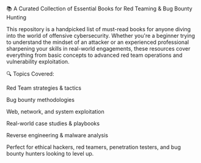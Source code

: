 📚 A Curated Collection of Essential Books for Red Teaming & Bug Bounty Hunting

This repository is a handpicked list of must-read books for anyone diving into the world of offensive cybersecurity. Whether you're a beginner trying to understand the mindset of an attacker or an experienced professional sharpening your skills in real-world engagements, these resources cover everything from basic concepts to advanced red team operations and vulnerability exploitation.

🔍 Topics Covered:

Red Team strategies & tactics

Bug bounty methodologies

Web, network, and system exploitation

Real-world case studies & playbooks

Reverse engineering & malware analysis

Perfect for ethical hackers, red teamers, penetration testers, and bug bounty hunters looking to level up.

